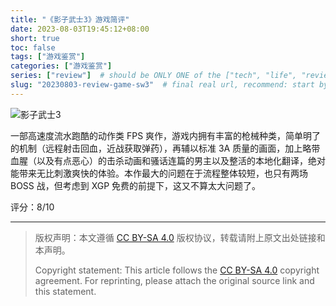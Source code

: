 ```yaml
---
title: "《影子武士3》游戏简评"
date: 2023-08-03T19:45:12+08:00
short: true
toc: false
tags: ["游戏鉴赏"]
categories: ["游戏鉴赏"]
series: ["review"]  # should be ONLY ONE of the ["tech", "life", "review"]
slug: "20230803-review-game-sw3"  # final real url, recommend: start by date, follow lower case words with hyphen splitter. E.g., `20230316-text-title`
---
```


![影子武士3](/img/posts/20230803-sw3.jpg "影子武士3")

一部高速度流水跑酷的动作类 FPS 爽作，游戏内拥有丰富的枪械种类，简单明了的机制（远程射击回血，近战获取弹药），再辅以标准 3A 质量的画面，加上略带血腥（以及有点恶心）的击杀动画和骚话连篇的男主以及整活的本地化翻译，绝对能带来无比刺激爽快的体验。本作最大的问题在于流程整体较短，也只有两场 BOSS 战，但考虑到 XGP 免费的前提下，这又不算太大问题了。

评分：8/10

---

> 版权声明：本文遵循 [CC BY-SA 4.0](https://creativecommons.org/licenses/by-sa/4.0/deed.zh) 版权协议，转载请附上原文出处链接和本声明。
>
> Copyright statement: This article follows the [CC BY-SA 4.0](https://creativecommons.org/licenses/by-sa/4.0/deed.en) copyright agreement. For reprinting, please attach the original source link and this statement.
